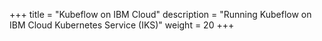 +++
title = "Kubeflow on IBM Cloud"
description = "Running Kubeflow on IBM Cloud Kubernetes Service (IKS)"
weight = 20
+++
